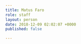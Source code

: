 ```yaml
---
title: Matus Faro
role: staff
layout: person
date: 2018-12-09 02:02:07 +0000
published: false

---
```

